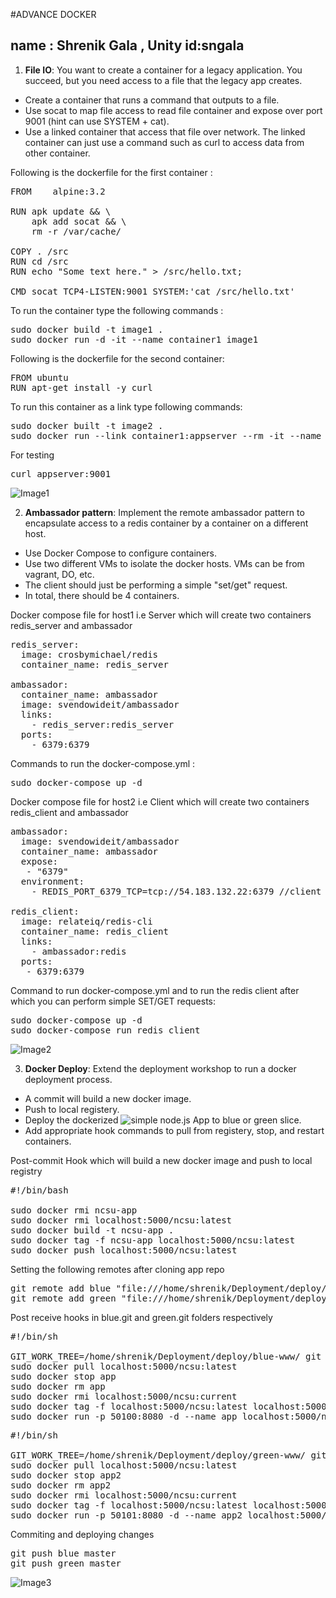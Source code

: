 #ADVANCE DOCKER

## name : Shrenik Gala , Unity id:sngala

1) **File IO**: You want to create a container for a legacy application. You succeed, but you need access to a file that the legacy app creates.

* Create a container that runs a command that outputs to a file.
* Use socat to map file access to read file container and expose over port 9001 (hint can use SYSTEM + cat).
* Use a linked container that access that file over network. The linked container can just use a command such as curl to access data from other container.

Following is the dockerfile for the first container :
<pre>FROM    alpine:3.2

RUN apk update && \
    apk add socat && \
    rm -r /var/cache/

COPY . /src
RUN cd /src
RUN echo "Some text here." > /src/hello.txt;

CMD socat TCP4-LISTEN:9001 SYSTEM:'cat /src/hello.txt'
</pre>
 
To run the container type the following commands :
<pre>sudo docker build -t image1 .
sudo docker run -d -it --name container1 image1
</pre>

Following is the dockerfile for the second container:
<pre>FROM ubuntu
RUN apt-get install -y curl
</pre>

To run this container as a link type following commands:
<pre>sudo docker built -t image2 .
sudo docker run --link container1:appserver --rm -it --name container2 image2
</pre>
For testing
<pre>curl appserver:9001</pre>

![Image1](https://github.com/shrenikgala/DevOpsHW4/blob/master/fileio.gif)


2) **Ambassador pattern**: Implement the remote ambassador pattern to encapsulate access to a redis container by a container on a different host.

* Use Docker Compose to configure containers.
* Use two different VMs to isolate the docker hosts. VMs can be from vagrant, DO, etc.
* The client should just be performing a simple "set/get" request.
* In total, there should be 4 containers.

Docker compose file for host1 i.e Server which will create two containers redis_server and ambassador
<pre>redis_server:
  image: crosbymichael/redis
  container_name: redis_server

ambassador:
  container_name: ambassador
  image: svendowideit/ambassador
  links:
    - redis_server:redis_server
  ports:
    - 6379:6379
</pre>

Commands to run the docker-compose.yml :
<pre>sudo docker-compose up -d</pre>

Docker compose file for host2 i.e Client which will create two containers redis_client and ambassador
<pre>
ambassador:
  image: svendowideit/ambassador
  container_name: ambassador
  expose:
   - "6379"
  environment:
    - REDIS_PORT_6379_TCP=tcp://54.183.132.22:6379 //client and server both are ec2 instances

redis_client:
  image: relateiq/redis-cli
  container_name: redis_client
  links:
    - ambassador:redis
  ports:
   - 6379:6379
</pre>

Command to run docker-compose.yml and to run the redis client after which you can perform simple SET/GET requests:
<pre>sudo docker-compose up -d
sudo docker-compose run redis_client</pre>


![Image2](https://github.com/shrenikgala/DevOpsHW4/blob/master/ambassador.gif)



3) **Docker Deploy**: Extend the deployment workshop to run a docker deployment process.

* A commit will build a new docker image.
* Push to local registery.
* Deploy the dockerized ![simple node.js App](https://github.com/CSC-DevOps/App) to blue or green slice.
* Add appropriate hook commands to pull from registery, stop, and restart containers.

Post-commit Hook which will build a new docker image and push to local registry
<pre>
#!/bin/bash

sudo docker rmi ncsu-app
sudo docker rmi localhost:5000/ncsu:latest
sudo docker build -t ncsu-app .
sudo docker tag -f ncsu-app localhost:5000/ncsu:latest
sudo docker push localhost:5000/ncsu:latest
</pre>

Setting the following remotes after cloning app repo
<pre>
git remote add blue "file:///home/shrenik/Deployment/deploy/blue.git"
git remote add green "file:///home/shrenik/Deployment/deploy/green.git"
</pre>

Post receive hooks in blue.git and green.git folders respectively
<pre>
#!/bin/sh

GIT_WORK_TREE=/home/shrenik/Deployment/deploy/blue-www/ git checkout -f
sudo docker pull localhost:5000/ncsu:latest  
sudo docker stop app 
sudo docker rm app
sudo docker rmi localhost:5000/ncsu:current  
sudo docker tag -f localhost:5000/ncsu:latest localhost:5000/ncsu:current
sudo docker run -p 50100:8080 -d --name app localhost:5000/ncsu:latest 
</pre>
<pre>
#!/bin/sh

GIT_WORK_TREE=/home/shrenik/Deployment/deploy/green-www/ git checkout -f
sudo docker pull localhost:5000/ncsu:latest  
sudo docker stop app2  
sudo docker rm app2
sudo docker rmi localhost:5000/ncsu:current  
sudo docker tag -f localhost:5000/ncsu:latest localhost:5000/ncsu:current
sudo docker run -p 50101:8080 -d --name app2 localhost:5000/ncsu:latest 
</pre>

Commiting and deploying changes
<pre>
git push blue master
git push green master
</pre>

![Image3](https://github.com/shrenikgala/DevOpsHW4/blob/master/deployment.gif)

